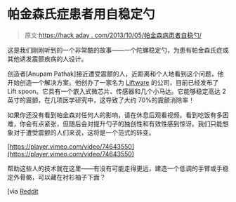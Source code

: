 # 帕金森氏症患者用自稳定勺

> 原文:[https://hack aday . com/2013/10/05/帕金森病患者自稳勺/](https://hackaday.com/2013/10/05/self-stabilizing-spoon-for-people-with-parkinsons/)

这是我们刚刚听到的一个非常酷的故事——一个陀螺稳定勺，为患有帕金森氏症或其他诱发震颤疾病的人设计。

创造者[Anupam Pathak]接近遭受震颤的人，近距离和个人地看到这个问题，他开始创造一个解决方案。他创办了一家名为 [Liftware](http://www.liftlabsdesign.com/) 的公司，目前已经发布了 Lift spoon。它具有一个嵌入式微芯片、传感器和几个小马达。它能够稳定高达 2 英寸的震颤，在几项医学研究中，这导致了大约 70%的震颤消除率！

如果你还没有看到帕金森对任何人的影响，请在休息后观看视频。看到吃饭有多困难，你会有点紧张，但随后会对提升勺子的独创性和有效性感到惊讶。我们只能想象对于遭受震颤的人们来说，这将是一个范式的转变。

[https://player.vimeo.com/video/74643550](https://player.vimeo.com/video/74643550)

帮助这些人的技术就在这里——有没有可能走得更远，建造一个低调的手臂或手稳定外骨骼，可以藏在衬衫袖子下面？

[via [Reddit](http://www.reddit.com/r/gadgets/comments/1noykw/selfstabilizing_spoon_for_people_with_parkinsons/)